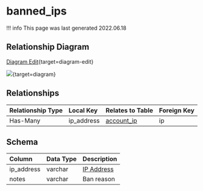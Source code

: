 # banned_ips

!!! info
	This page was last generated 2022.06.18

## Relationship Diagram

[Diagram Edit](https://mermaid.live/edit#eyJjb2RlIjoiZXJEaWFncmFtXG4gICAgYmFubmVkX2lwcyB7XG4gICAgICAgIHZhcmNoYXIgaXBfYWRkcmVzc1xuICAgIH1cbiAgICBhY2NvdW50X2lwIHtcbiAgICAgICAgaW50IGFjY2lkXG4gICAgICAgIHZhcmNoYXIgaXBcbiAgICB9XG4gICAgYmFubmVkX2lwcyB8fC0tb3sgYWNjb3VudF9pcCA6IEhhcy1NYW55XG5cbiIsIm1lcm1haWQiOnsidGhlbWUiOiJkZWZhdWx0In0sInVwZGF0ZUVkaXRvciI6dHJ1ZSwiYXV0b1N5bmMiOnRydWUsInVwZGF0ZURpYWdyYW0iOnRydWV9){target=diagram-edit}

[![](https://mermaid.ink/img/eyJjb2RlIjoiZXJEaWFncmFtXG4gICAgYmFubmVkX2lwcyB7XG4gICAgICAgIHZhcmNoYXIgaXBfYWRkcmVzc1xuICAgIH1cbiAgICBhY2NvdW50X2lwIHtcbiAgICAgICAgaW50IGFjY2lkXG4gICAgICAgIHZhcmNoYXIgaXBcbiAgICB9XG4gICAgYmFubmVkX2lwcyB8fC0tb3sgYWNjb3VudF9pcCA6IEhhcy1NYW55XG5cbiIsIm1lcm1haWQiOnsidGhlbWUiOiJkZWZhdWx0In0sInVwZGF0ZUVkaXRvciI6dHJ1ZSwiYXV0b1N5bmMiOnRydWUsInVwZGF0ZURpYWdyYW0iOnRydWV9)](https://mermaid.ink/img/eyJjb2RlIjoiZXJEaWFncmFtXG4gICAgYmFubmVkX2lwcyB7XG4gICAgICAgIHZhcmNoYXIgaXBfYWRkcmVzc1xuICAgIH1cbiAgICBhY2NvdW50X2lwIHtcbiAgICAgICAgaW50IGFjY2lkXG4gICAgICAgIHZhcmNoYXIgaXBcbiAgICB9XG4gICAgYmFubmVkX2lwcyB8fC0tb3sgYWNjb3VudF9pcCA6IEhhcy1NYW55XG5cbiIsIm1lcm1haWQiOnsidGhlbWUiOiJkZWZhdWx0In0sInVwZGF0ZUVkaXRvciI6dHJ1ZSwiYXV0b1N5bmMiOnRydWUsInVwZGF0ZURpYWdyYW0iOnRydWV9){target=diagram}

## Relationships

| Relationship Type | Local Key | Relates to Table | Foreign Key |
| :--- | :--- | :--- | :--- |
| Has-Many | ip_address | [account_ip](../../schema/account/account_ip.md) | ip |


## Schema

| Column | Data Type | Description |
| :--- | :--- | :--- |
| ip_address | varchar | [IP Address](../../schema/account/account_ip.md) |
| notes | varchar | Ban reason |

